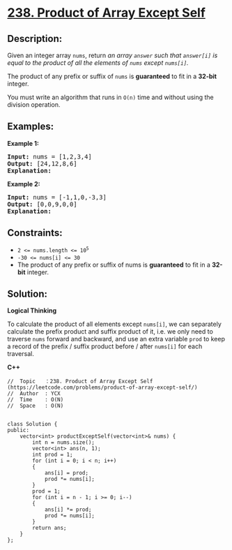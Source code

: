 # [238. Product of Array Except Self](https://leetcode.com/problems/product-of-array-except-self/)


## Description:

<p>Given an integer array <code>nums</code>, return <em>an array <code>answer</code> such that <code>answer[i]</code> is equal to the product of all the elements of <code>nums</code> except <code>nums[i]</code>.</em></p>
<p>The product of any prefix or suffix of <code>nums</code> is <strong>guaranteed</strong> to fit in a <strong>32-bit</strong> integer.</p>
<p>You must write an algorithm that runs in <code>O(n)</code> time and without using the division operation.</p>


## Examples:

<strong>Example 1:</strong>
<pre>
<strong>Input:</strong> nums = [1,2,3,4]
<strong>Output:</strong> [24,12,8,6]
<strong>Explanation:</strong>
</pre>

<strong>Example 2:</strong>
<pre>
<strong>Input:</strong> nums = [-1,1,0,-3,3]
<strong>Output:</strong> [0,0,9,0,0]
<strong>Explanation:</strong> 
</pre>


## Constraints:

<ul>
  <li><code>2 &lt;= nums.length &lt;= 10<sup>5</sup></code></li>
  <li><code>-30 &lt;= nums[i] &lt;= 30</code></li>
  <li>The product of any prefix or suffix of nums is <strong>guaranteed</strong> to fit in a <strong>32-bit</strong> integer.</li>
</ul>


## Solution:

<strong>Logical Thinking</strong>
<p>To calculate the product of all elements except <code>nums[i]</code>, we can separately calculate the prefix product and suffix product of it, i.e. we only need to traverse <code>nums</code> forward and backward, and use an extra variable <code>prod</code> to keep a record of the prefix / suffix product before / after <code>nums[i]</code> for each traversal.</p>


<strong>C++</strong>

```
//  Topic   ：238. Product of Array Except Self (https://leetcode.com/problems/product-of-array-except-self/)
//  Author  : YCX
//  Time    : O(N)
//  Space   : O(N)


class Solution {
public:
    vector<int> productExceptSelf(vector<int>& nums) {
        int n = nums.size();
        vector<int> ans(n, 1);
        int prod = 1;
        for (int i = 0; i < n; i++)
        {
            ans[i] = prod;
            prod *= nums[i];
        }
        prod = 1;
        for (int i = n - 1; i >= 0; i--)
        {
            ans[i] *= prod;
            prod *= nums[i];
        }
        return ans;
    }
};
```